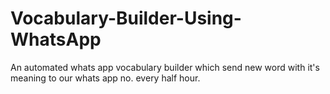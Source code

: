 # Vocabulary-Builder-Using-WhatsApp
An automated whats app vocabulary builder which send new word with it's meaning to our whats app no. every half hour.
